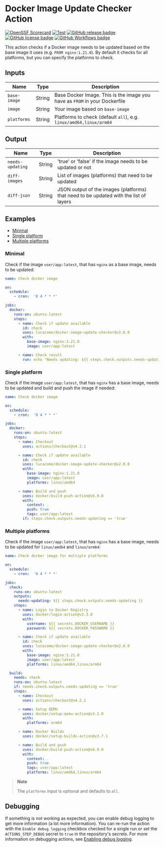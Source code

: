# Docker Image Update Checker Action

[![OpenSSF Scorecard](https://api.securityscorecards.dev/projects/github.com/lucacome/docker-image-update-checker/badge)](https://scorecard.dev/viewer/?uri=github.com/lucacome/docker-image-update-checker)
[![Test](https://github.com/lucacome/docker-image-update-checker/actions/workflows/test.yml/badge.svg)](https://github.com/lucacome/docker-image-update-checker/actions/workflows/test.yml)
[![GitHub release badge](https://badgen.net/github/release/lucacome/docker-image-update-checker/stable)](https://github.com/lucacome/docker-image-update-checker/releases/latest)
[![GitHub license badge](https://badgen.net/github/license/lucacome/docker-image-update-checker)](https://github.com/lucacome/docker-image-update-checker/blob/main/LICENSE)
[![GitHub Workflows badge](https://badgen.net/runkit/lucacome/lucacome-workflow)](https://github.com/search?q=docker-image-update-checker+path%3A.github%2Fworkflows%2F+language%3AYAML&type=Code)

This action checks if a Docker image needs to be updated based on the base image it uses (e.g. `FROM nginx:1.21.0`). By default it checks for all platforms, but you can specify the platforms to check.

## Inputs

| Name         | Type   | Description                                                                |
|--------------|--------|----------------------------------------------------------------------------|
| `base-image` | String | Base Docker Image. This is the image you have as `FROM` in your Dockerfile |
| `image`      | String | Your image based on `base-image`                                           |
| `platforms`  | String | Platforms to check (default `all`), e.g. `linux/amd64,linux/arm64`         |

## Output

| Name             | Type   | Description                                                                           |
|------------------|--------|---------------------------------------------------------------------------------------|
| `needs-updating` | String | 'true' or 'false' if the image needs to be updated or not                             |
| `diff-images`    | String | List of images (platforms) that need to be updated                                    |
| `diff-json`      | String | JSON output of the images (platforms) that need to be updated with the list of layers |

## Examples

- [Minimal](#minimal)
- [Single platform](#single-platform)
- [Multiple platforms](#multiple-platforms)

### Minimal

Check if the image `user/app:latest`, that has `nginx` as a base image, needs to be updated:

```yaml
name: Check docker image

on:
  schedule:
    - cron:  '0 4 * * *'

jobs:
  docker:
    runs-on: ubuntu-latest
    steps:
      - name: Check if update available
        id: check
        uses: lucacome/docker-image-update-checker@v2.0.0
        with:
          base-image: nginx:1.21.0
          image: user/app:latest

      - name: Check result
        run: echo "Needs updating: ${{ steps.check.outputs.needs-updating }}"

```

### Single platform

Check if the image `user/app:latest`, that has `nginx` has a base image, needs to be updated and build and push the image if needed:

```yaml
name: Check docker image

on:
  schedule:
    - cron:  '0 4 * * *'

jobs:
  docker:
    runs-on: ubuntu-latest
    steps:
      - name: Checkout
        uses: actions/checkout@v4.2.1

      - name: Check if update available
        id: check
        uses: lucacome/docker-image-update-checker@v2.0.0
        with:
          base-image: nginx:1.21.0
          image: user/app:latest
          platforms: linux/amd64

      - name: Build and push
        uses: docker/build-push-action@v6.9.0
        with:
          context: .
          push: true
          tags: user/app:latest
        if: steps.check.outputs.needs-updating == 'true'
```

### Multiple platforms

Check if the image `user/app:latest`, that has `nginx` has a base image, needs to be updated for `linux/amd64` and `linux/arm64`:

```yaml
name: Check docker image for multiple platforms

on:
  schedule:
    - cron:  '0 4 * * *'

jobs:
  check:
    runs-on: ubuntu-latest
    outputs:
      needs-updating: ${{ steps.check.outputs.needs-updating }}
    steps:
      - name: Login to Docker Registry
        uses: docker/login-action@v3.3.0
        with:
          username: ${{ secrets.DOCKER_USERNAME }}
          password: ${{ secrets.DOCKER_PASSWORD }}

      - name: Check if update available
        id: check
        uses: lucacome/docker-image-update-checker@v2.0.0
        with:
          base-image: nginx:1.21.0
          image: user/app:latest
          platforms: linux/amd64,linux/arm64

  build:
    needs: check
    runs-on: ubuntu-latest
    if: needs.check.outputs.needs-updating == 'true'
    steps:
      - name: Checkout
        uses: actions/checkout@v4.2.1

      - name: Setup QEMU
        uses: docker/setup-qemu-action@v3.2.0
        with:
          platforms: arm64

      - name: Docker Buildx
        uses: docker/setup-buildx-action@v3.7.1

      - name: Build and push
        uses: docker/build-push-action@v6.9.0
        with:
          context: .
          push: true
          tags: user/app:latest
          platforms: linux/amd64,linux/arm64
```

> **Note**
>
> The `platforms` input is optional and defaults to `all`.

## Debugging

If something is not working as expected, you can enable debug logging to get more information (a lot more information).
You can re-run the action with the `Enable debug logging` checkbox checked for a single run or set the `ACTIONS_STEP_DEBUG` secret to `true` in the repository's secrets.
For more information on debugging actions, see [Enabling debug logging](https://docs.github.com/en/actions/managing-workflow-runs/enabling-debug-logging).
